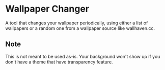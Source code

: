 # Wallpaper Changer

A tool that changes your wallpaper periodically, using either a list of wallpapers or a random one from a wallpaper source like wallhaven.cc.

## Note

This is not meant to be used as-is. Your background won't show up if you don't have a theme that have transparency
feature.
